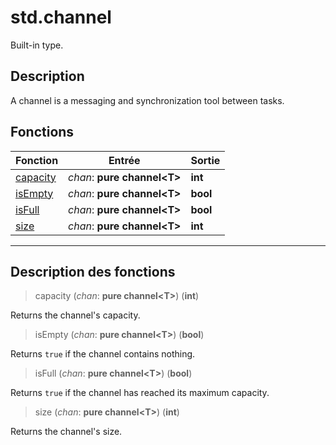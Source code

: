 # std.channel

Built-in type.
## Description
A channel is a messaging and synchronization tool between tasks.
## Fonctions
|Fonction|Entrée|Sortie|
|-|-|-|
|[capacity](#func_0)|*chan*: **pure channel\<T>**|**int**|
|[isEmpty](#func_1)|*chan*: **pure channel\<T>**|**bool**|
|[isFull](#func_2)|*chan*: **pure channel\<T>**|**bool**|
|[size](#func_3)|*chan*: **pure channel\<T>**|**int**|


***
## Description des fonctions

<a id="func_0"></a>
> capacity (*chan*: **pure channel\<T>**) (**int**)

Returns the channel's capacity.

<a id="func_1"></a>
> isEmpty (*chan*: **pure channel\<T>**) (**bool**)

Returns `true` if the channel contains nothing.

<a id="func_2"></a>
> isFull (*chan*: **pure channel\<T>**) (**bool**)

Returns `true` if the channel has reached its maximum capacity.

<a id="func_3"></a>
> size (*chan*: **pure channel\<T>**) (**int**)

Returns the channel's size.


